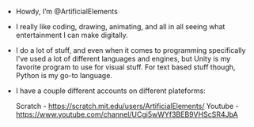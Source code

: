 - Howdy, I’m @ArtificialElements
- I really like coding, drawing, animating, and all in all seeing what entertainment I can make digitally.
- I do a lot of stuff, and even when it comes to programming specifically I've used a lot of different languages and engines, but Unity is my favorite program to use for visual stuff. For text based stuff though, Python is my go-to language.
- I have a couple different accounts on different plateforms:
    
    Scratch - https://scratch.mit.edu/users/ArtificialElements/
    Youtube - https://www.youtube.com/channel/UCgi5wWYf3BEB9VHScSR4JbA

<!---
ArtificialElements/ArtificialElements is a ✨ special ✨ repository because its `README.md` (this file) appears on your GitHub profile.
You can click the Preview link to take a look at your changes.
--->
